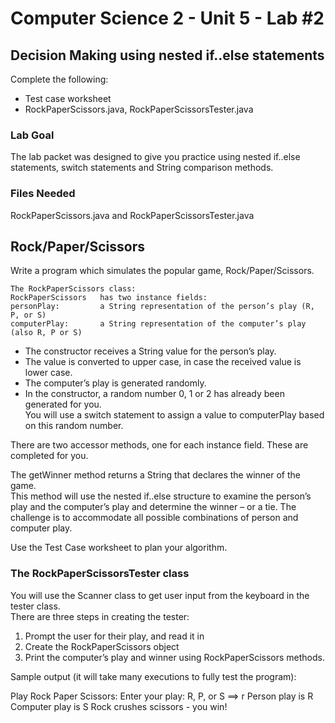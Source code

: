 # Computer Science 2 - Unit 5 - Lab #2
## Decision Making using nested if..else statements

Complete the following:
- Test case worksheet
- RockPaperScissors.java, RockPaperScissorsTester.java


### Lab Goal  
The lab packet was designed to give you practice using nested if..else statements, 
switch statements and String comparison methods.

### Files Needed  
RockPaperScissors.java and RockPaperScissorsTester.java

## Rock/Paper/Scissors
Write a program which simulates the popular game, Rock/Paper/Scissors.

```
The RockPaperScissors class:
RockPaperScissors   has two instance fields:
personPlay: 	    a String representation of the person’s play (R, P, or S)
computerPlay:	    a String representation of the computer’s play (also R, P or S)
```

- The constructor receives a String value for the person’s play.  
- The value is converted to upper case, in case the received value is lower case.  
- The computer’s play is generated randomly.  
- In the constructor, a random number 0, 1 or 2 has already been generated for you.  
You will use a switch statement to assign a value to computerPlay 
based on this random number.

There are two accessor methods, one for each instance field. These are completed for you.

The getWinner method returns a String that declares the winner of the game.  
This method will use the nested if..else structure to examine the person’s play 
and the computer’s play and determine the winner – or a tie.  The challenge is to 
accommodate all possible combinations of person and computer play.  

Use the Test Case worksheet to plan your algorithm.

### The RockPaperScissorsTester class
You will use the Scanner class to get user input from the keyboard in the tester class.  
There are three steps in creating the tester:
1. Prompt the user for their play, and read it in
1. Create the RockPaperScissors object
1. Print the computer’s play and winner using RockPaperScissors methods.

Sample output (it will take many executions to fully test the program):

Play Rock Paper Scissors:
Enter your play: R, P, or S ==> r
Person play is R
Computer play is S
Rock crushes scissors - you win!


